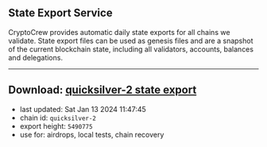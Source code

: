 ## State Export Service
CryptoCrew provides automatic daily state exports for all chains we validate. State export files can be used as genesis files and are a snapshot of the current blockchain state, including all validators, accounts, balances and delegations.

---
**Download: [quicksilver-2 state export](https://dl.ccvalidators.com/SERVICE/quicksilver/quicksilver-2_export_5490775.json)**
---

- last updated: Sat Jan 13 2024 11:47:45
- chain id: `quicksilver-2`
- export height: `5490775`
- use for: airdrops, local tests, chain recovery
